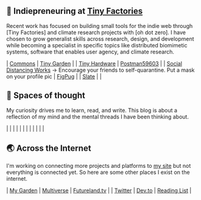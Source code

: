 ## 🌱 Indiepreneuring at [Tiny Factories](https://tinyfactories.space)

Recent work has focused on building small tools for the indie web through [Tiny Factories] and climate research projects with [oh dot zero]. I have chosen to grow generalist skills across research, design, and development while becoming a specialist in specific topics like distributed biomimetic systems, software that enables user agency, and climate research.


| [Commons]()        |  [Tiny Garden]()  |
| [Tiny Hardware]()        |  [Postman59603]()  |
| [Social Distancing Works]() -> Encourage your friends to self-quarantine. Put a mask on your profile pic        |  [FigPug]()  |
| [Slate]()        |  []()  |


## 🔬 Spaces of thought

My curiosity drives me to learn, read, and write. This blog is about a reflection of my mind and the mental threads I have been thinking about.


| []()        |  []()  |
| []()        |  []()  |
| []()        |  []()  |
| []()        |  []()  |


## 🌏 Across the Internet

I'm working on connecting more projects and platforms to [my site](https://gndclouds.cc) but not everything is connected yet. So here are some other places I exist on the internet.

| [My Garden](https://tiny.garden/user/MQc2aPSY0763)   | [Multiverse](https://multiverse.plus/gndclouds)        |  [Futureland.tv](https://futureland.tv/gndclouds)  |
| [Twitter](https://twitter.com/gndclouds)        |  [Dev.to](https://dev.to/gndclouds)  | [Reading List]() |

